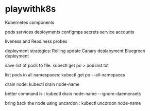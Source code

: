 # playwithk8s


Kubernetes components

pods
services
deployments
configmps
secrets
service accounts

liveness and Readiness probes

deployment strategies:
Rolling update
Canary deplaoyment
Bluegreen deployment

save list of pods to file:
kubectl get po > podslist.txt

list pods in all namespaces:
kubectl get po --all-namepaces

drain node:
kubectl drain node-name

better command is :
kubectl drain node-name --ignore-daemonsets

bring back the node using uncardon : 
kubectl uncordon node-name





